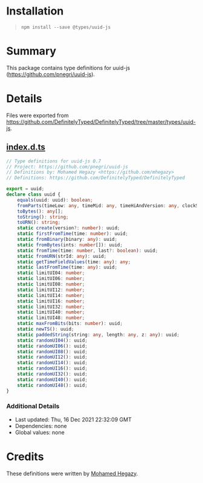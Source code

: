 # Installation
> `npm install --save @types/uuid-js`

# Summary
This package contains type definitions for uuid-js (https://github.com/pnegri/uuid-js).

# Details
Files were exported from https://github.com/DefinitelyTyped/DefinitelyTyped/tree/master/types/uuid-js.
## [index.d.ts](https://github.com/DefinitelyTyped/DefinitelyTyped/tree/master/types/uuid-js/index.d.ts)
````ts
// Type definitions for uuid-js 0.7
// Project: https://github.com/pnegri/uuid-js
// Definitions by: Mohamed Hegazy <https://github.com/mhegazy>
// Definitions: https://github.com/DefinitelyTyped/DefinitelyTyped

export = uuid;
declare class uuid {
    equals(uuid: uuid): boolean;
    fromParts(timeLow: any, timeMid: any, timeHiAndVersion: any, clockSeqHiAndReserved: any, clockSeqLow: any, node: any): uuid;
    toBytes(): any[];
    toString(): string;
    toURN(): string;
    static create(version?: number): uuid;
    static firstFromTime(time: number): uuid;
    static fromBinary(binary: any): uuid;
    static fromBytes(ints: number[]): uuid;
    static fromTime(time: number, last?: boolean): uuid;
    static fromURN(strId: any): uuid;
    static getTimeFieldValues(time: any): any;
    static lastFromTime(time: any): uuid;
    static limitUI04: number;
    static limitUI06: number;
    static limitUI08: number;
    static limitUI12: number;
    static limitUI14: number;
    static limitUI16: number;
    static limitUI32: number;
    static limitUI40: number;
    static limitUI48: number;
    static maxFromBits(bits: number): uuid;
    static newTS(): uuid;
    static paddedString(string: any, length: any, z: any): uuid;
    static randomUI04(): uuid;
    static randomUI06(): uuid;
    static randomUI08(): uuid;
    static randomUI12(): uuid;
    static randomUI14(): uuid;
    static randomUI16(): uuid;
    static randomUI32(): uuid;
    static randomUI40(): uuid;
    static randomUI48(): uuid;
}

````

### Additional Details
 * Last updated: Thu, 16 Dec 2021 22:32:09 GMT
 * Dependencies: none
 * Global values: none

# Credits
These definitions were written by [Mohamed Hegazy](https://github.com/mhegazy).
